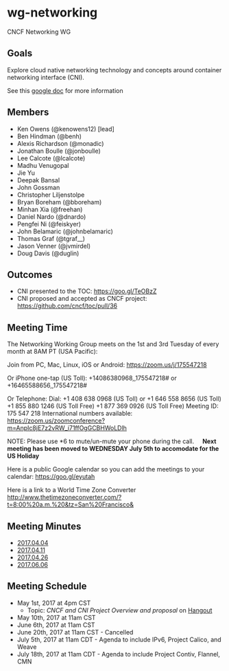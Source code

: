 # wg-networking

CNCF Networking WG

## Goals

Explore cloud native networking technology and concepts around container networking interface (CNI).

See this [google doc](https://docs.google.com/document/d/15uuifCseiyUk5kPfnX5Cdj4VNjo79KkmFxm-_HisR3M/edit?usp=sharing) for more information

## Members

* Ken Owens (@kenowens12) [lead]
* Ben Hindman (@benh)
* Alexis Richardson (@monadic)
* Jonathan Boulle (@jonboulle)
* Lee Calcote (@lcalcote)
* Madhu Venugopal
* Jie Yu
* Deepak Bansal
* John Gossman
* Christopher Liljenstolpe
* Bryan Boreham (@bboreham)
* Minhan Xia (@freehan)
* Daniel Nardo (@dnardo)
* Pengfei Ni (@feiskyer)
* John Belamaric (@johnbelamaric)
* Thomas Graf (@tgraf__)
* Jason Venner (@jvmirdel)
* Doug Davis (@duglin)

## Outcomes

* CNI presented to the TOC: https://goo.gl/TeOBzZ
* CNI proposed and accepted as CNCF project: https://github.com/cncf/toc/pull/36

## Meeting Time

The Networking Working Group meets on the 1st and 3rd Tuesday of every month at 8AM PT (USA Pacific):

Join from PC, Mac, Linux, iOS or Android: https://zoom.us/j/175547218

Or iPhone one-tap (US Toll):  +14086380968,,175547218# or +16465588656,,175547218#

Or Telephone:
    Dial: +1 408 638 0968 (US Toll) or +1 646 558 8656 (US Toll)
    +1 855 880 1246 (US Toll Free)
    +1 877 369 0926 (US Toll Free)
    Meeting ID: 175 547 218
    International numbers available: https://zoom.us/zoomconference?m=AnpIc8jE7z2vRW_i71ffOgGCBHWoLDlh
    
NOTE: Please use *6 to mute/un-mute your phone during the call.
    
**Next meeting has been moved to WEDNESDAY July 5th to accomodate for the US Holiday**
    
Here is a public Google calendar so you can add the meetings to your calendar: https://goo.gl/eyutah

Here is a link to a World Time Zone Converter http://www.thetimezoneconverter.com/?t=8:00%20a.m.%20&tz=San%20Francisco&

## Meeting Minutes

* [2017.04.04](https://docs.google.com/document/d/1rtbk27edum429Q5sEM5IP5FIu2i3qm7naXhZxFFJWs4/edit#) 
* [2017.04.11 ](https://docs.google.com/document/d/1pe5uT_kYJE5zpIMIUE-g9l1ycRF9phOYTq4bcCcSXdw/edit?usp=sharing)
* [2017.04.26](https://docs.google.com/document/d/1g0urMfnlWcDeIqxWtxyEwhMbcjYz4tSvKeAhDCjNT-Q/edit?usp=sharing)
* [2017.06.06](https://docs.google.com/document/d/11oqkQ2OM8120tstCjbwfZ-1RqKyKtVd7c2jCUfiKWfo/edit?usp=sharing)

## Meeting Schedule

* May 1st, 2017 at 4pm CST
  * Topic: _CNCF and CNI Project Overview and proposal_ on [Hangout](https://plus.google.com/hangouts/_/calendar/a2VuY2hyaXN0aW5lb3dlbnNAZ21haWwuY29t.17hnl4inmofpbopu0t7q10k5j8)
* May 10th, 2017 at 11am CST
* June 6th, 2017 at 11am CST
* June 20th, 2017 at 11am CST - Cancelled
* July 5th, 2017 at 11am CDT - Agenda to include IPv6, Project Calico, and Weave
* July 18th, 2017 at 11am CDT - Agenda to include Project Contiv, Flannel, CMN
